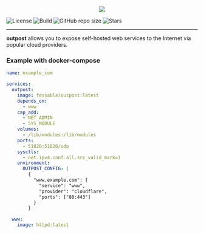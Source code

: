 <p align="center">
	<img src="https://raw.githubusercontent.com/fossable/turbine/master/.github/images/outpost-256.png" />
</p>

![License](https://img.shields.io/github/license/fossable/outpost)
![Build](https://github.com/fossable/outpost/actions/workflows/test.yml/badge.svg)
![GitHub repo size](https://img.shields.io/github/repo-size/fossable/outpost)
![Stars](https://img.shields.io/github/stars/fossable/outpost?style=social)
<hr>

**outpost** allows you to expose self-hosted web services to the Internet via
popular cloud providers.

### Example with docker-compose

```yml
name: example_com

services:
  outpost:
    image: fossable/outpost:latest
    depends_on:
      - www
    cap_add:
      - NET_ADMIN
      - SYS_MODULE
    volumes:
      - /lib/modules:/lib/modules
    ports:
      - 51820:51820/udp
    sysctls:
      - net.ipv4.conf.all.src_valid_mark=1
    environment:
      OUTPOST_CONFIG: |
        {
          "www.example.com": {
            "service": "www",
            "provider": "cloudflare",
            "ports": ["80:443"]
          }
        }

  www:
    image: httpd:latest
```

